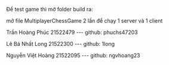Để test game thì mở folder build ra:

mở file MultiplayerChessGame 2 lần để chạy 1 server và 1 client



Trần Hoàng Phúc 21522479 --- github: phuchs47203


Lê Bá Nhất Long 21522300 --- github: 1long


Nguyễn Việt Hoàng 21522095 --- github: ngvhoang23
